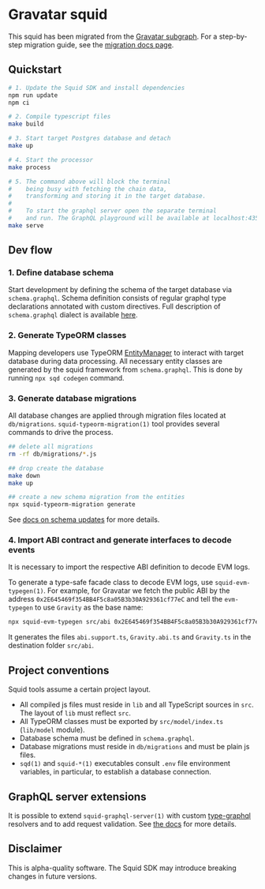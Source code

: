 # Gravatar squid

This squid has been migrated from the [Gravatar subgraph](https://github.com/graphprotocol/example-subgraph). For a step-by-step migration guide, see the [migration docs page](https://docs.subsquid.io/migrate/migrate-subgraph/).

## Quickstart

```bash
# 1. Update the Squid SDK and install dependencies
npm run update
npm ci

# 2. Compile typescript files
make build

# 3. Start target Postgres database and detach
make up

# 4. Start the processor
make process

# 5. The command above will block the terminal
#    being busy with fetching the chain data,
#    transforming and storing it in the target database.
#
#    To start the graphql server open the separate terminal
#    and run. The GraphQL playground will be available at localhost:4350/graphql
make serve
```

## Dev flow

### 1. Define database schema

Start development by defining the schema of the target database via `schema.graphql`.
Schema definition consists of regular graphql type declarations annotated with custom directives.
Full description of `schema.graphql` dialect is available [here](https://docs.subsquid.io/schema-spec).

### 2. Generate TypeORM classes

Mapping developers use TypeORM [EntityManager](https://typeorm.io/#/working-with-entity-manager)
to interact with target database during data processing. All necessary entity classes are
generated by the squid framework from `schema.graphql`. This is done by running `npx sqd codegen`
command.

### 3. Generate database migrations

All database changes are applied through migration files located at `db/migrations`.
`squid-typeorm-migration(1)` tool provides several commands to drive the process.

```bash
## delete all migrations
rm -rf db/migrations/*.js

## drop create the database
make down
make up

## create a new schema migration from the entities
npx squid-typeorm-migration generate
```

See [docs on schema updates](https://docs.subsquid.io/develop-a-squid/schema-file/schema-updates/) for more details.

### 4. Import ABI contract and generate interfaces to decode events

It is necessary to import the respective ABI definition to decode EVM logs.

To generate a type-safe facade class to decode EVM logs, use `squid-evm-typegen(1)`. For example, for Gravatar we fetch the public ABI by the address `0x2E645469f354BB4F5c8a05B3b30A929361cf77eC` and tell the `evm-typegen` to use `Gravity` as the base name:

```bash
npx squid-evm-typegen src/abi 0x2E645469f354BB4F5c8a05B3b30A929361cf77eC#Gravity --clean
```

It generates the files `abi.support.ts`, `Gravity.abi.ts` and `Gravity.ts` in the destination folder `src/abi`.

## Project conventions

Squid tools assume a certain project layout.

-   All compiled js files must reside in `lib` and all TypeScript sources in `src`.
    The layout of `lib` must reflect `src`.
-   All TypeORM classes must be exported by `src/model/index.ts` (`lib/model` module).
-   Database schema must be defined in `schema.graphql`.
-   Database migrations must reside in `db/migrations` and must be plain js files.
-   `sqd(1)` and `squid-*(1)` executables consult `.env` file environment variables, in particular, to establish a database connection.

## GraphQL server extensions

It is possible to extend `squid-graphql-server(1)` with custom
[type-graphql](https://typegraphql.com) resolvers and to add request validation. See [the docs](https://docs.subsquid.io/develop-a-squid/graphql-api/custom-resolvers/) for more details.

## Disclaimer

This is alpha-quality software. The Squid SDK may introduce breaking changes in future versions.
